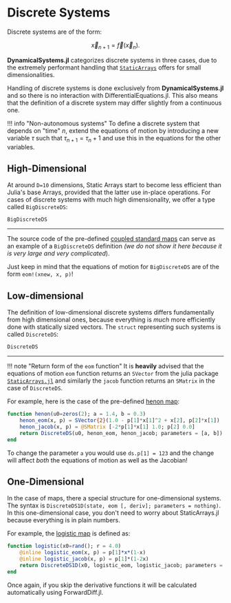 # Discrete Systems
Discrete systems are of the form:
```math
\vec{x}_{n+1} = \vec{f}(\vec{x}_n).
```
**DynamicalSystems.jl** categorizes discrete systems in three cases, due to the
extremely performant handling that [`StaticArrays`](https://github.com/JuliaArrays/StaticArrays.jl) offers for small dimensionalities.

Handling of discrete systems is done exclusively from **DynamicalSystems.jl** and so
there is no interaction with DifferentialEquations.jl. This also means that the
definition of a discrete system may differ slightly from a continuous one.


!!! info "Non-autonomous systems"
    To define a discrete system that depends on "time" $n$, extend the
    equations of motion by introducing a new variable $\tau$ such that
    $\tau_{n+1} =  \tau_n + 1$ and use this in the equations for the other
    variables.


## High-Dimensional
At around `D=10` dimensions, Static Arrays start to become less efficient than Julia's
base Arrays, provided that the latter use in-place operations. For cases of
discrete systems with much high dimensionality, we offer a
type called `BigDiscreteDS`:
```@docs
BigDiscreteDS
```
---
The source code of the pre-defined [coupled standard maps](predefined/#DynamicalSystemsBase.Systems.coupledstandardmaps) can
serve as an example of a `BigDiscreteDS` definition *(we do not show it here because it is very large and very complicated*).

Just keep in mind that the equations of motion for `BigDiscreteDS` are of the
form `eom!(xnew, x, p)`!

## Low-dimensional
The definition of low-dimensional discrete systems differs fundamentally from
high dimensional ones, because everything is *much* more efficiently done with
statically sized vectors. The `struct` representing such systems is called `DiscreteDS`:
```@docs
DiscreteDS
```
---
!!! note "Return form of the `eom` function"
    It is **heavily** advised that the equations of motion `eom` function returns an `SVector` from
    the julia package [`StaticArrays.jl`](https://github.com/JuliaArrays/StaticArrays.jl) and similarly the `jacob` function returns an `SMatrix` in the case of `DiscreteDS`.

For example, here is the case of the pre-defined [henon map](predefined/#DynamicalSystemsBase.Systems.henon):
```julia
function henon(u0=zeros(2); a = 1.4, b = 0.3)
    henon_eom(x, p) = SVector{2}(1.0 - p[1]*x[1]^2 + x[2], p[2]*x[1])
    henon_jacob(x, p) = @SMatrix [-2*p[1]*x[1] 1.0; p[2] 0.0]
    return DiscreteDS(u0, henon_eom, henon_jacob; parameters = [a, b])
end
```

To change the parameter `a` you would use `ds.p[1] = 123` and the change
will affect *both* the equations of motion as well as the Jacobian!

## One-Dimensional
In the case of maps, there a special structure for one-dimensional systems.
The syntax is `DiscreteDS1D(state, eom [, deriv]; parameters = nothing)`.
In this one-dimensional case, you don't need to worry about StaticArrays.jl
because everything is in plain numbers.

For example, the [logistic map](definition/systems#DynamicalSystemsBase.Systems.henon)
is defined as:
```julia
function logistic(x0=rand(); r = 4.0)
    @inline logistic_eom(x, p) = p[1]*x*(1-x)
    @inline logistic_jacob(x, p) = p[1]*(1-2x)
    return DiscreteDS1D(x0, logistic_eom, logistic_jacob; parameters = [r])
end
```

Once again, if you skip the derivative functions it will be calculated automatically
using ForwardDiff.jl.
